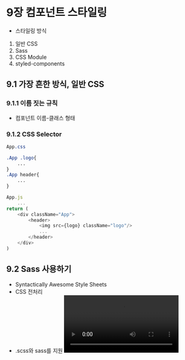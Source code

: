 # 9장 컴포넌트 스타일링
- 스타일링 방식
1. 일반 CSS
2. Sass
3. CSS Module
4. styled-components
## 9.1 가장 흔한 방식, 일반 CSS
### 9.1.1 이름 짓는 규칙
- 컴포넌트 이름-클래스 형태
### 9.1.2 CSS Selector
```css
App.css

.App .logo{
    ...
}
.App header{
    ...
}
```
```javascript
App.js
    ...
return (
    <div className="App">
        <header>
            <img src={logo} className="logo"/>
            ...
        </header>    
    </div>
)
```

## 9.2 Sass 사용하기
- Syntactically Awesome Style Sheets
- CSS 전처리
- .scss와 sass를 지원
![2024-06-25 195817.mp4](2024-06-25%20195817.mp4)